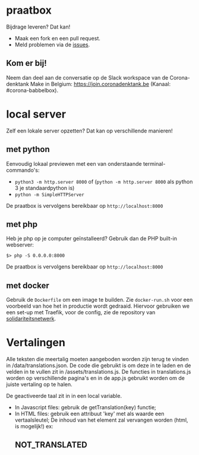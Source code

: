 # praatbox

Bijdrage leveren? Dat kan!
* Maak een fork en een pull request.
* Meld problemen via de [issues](https://github.com/MakeInBelgium/babbelbox/issues).

## Kom er bij!
Neem dan deel aan de conversatie op de Slack workspace van de Corona-denktank Make in Belgium: https://join.coronadenktank.be (Kanaal: #corona-babbelbox).


# local server
Zelf een lokale server opzetten? Dat kan op verschillende manieren!

## met python
Eenvoudig lokaal previewen met een van onderstaande terminal-commando's: 

* `python3 -m http.server 8000` of (`python -m http.server 8000` als python 3 je standaardpython is)
* `python -m SimpleHTTPServer`

De praatbox is vervolgens bereikbaar op `http://localhost:8000`

## met php
Heb je php op je computer geïnstalleerd? Gebruik dan de PHP built-in webserver:

```
$> php -S 0.0.0.0:8000
```

De praatbox is vervolgens bereikbaar op `http://localhost:8000`

## met docker
Gebruik de `Dockerfile` om een image te builden. Zie `docker-run.sh` voor een voorbeeld van hoe het in productie wordt gedraaid. Hiervoor gebruiken we een set-up met Traefik, voor de config, zie de repository van [solidariteitsnetwerk](https://github.com/MakeInBelgium/solidariteitsnetwerk/tree/master/deployment).


# Vertalingen
Alle teksten die meertalig moeten aangeboden worden zijn terug te vinden in /data/translations.json.
De code die gebruikt is om deze in te laden en de velden in te vullen zit in /assets/translations.js.
De functies in translations.js worden op verschillende pagina's en in de app.js gebruikt worden om de juiste vertaling op te halen.

De geactiveerde taal zit in in een local variable.
- In Javascript files: gebruik de getTranslation(key) functie;
- In HTML files: gebruik een attribuut 'key' met als waarde een vertaalsleutel; De inhoud van het element zal vervangen worden (html, is mogelijk!) ex: <h2 key="start-a-box">NOT_TRANSLATED</h2>